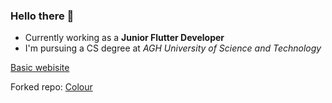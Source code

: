 ### Hello there 👋

- Currently working as a **Junior Flutter Developer**
- I'm pursuing a CS degree at *AGH University of Science and Technology*

[Basic webisite](https://github.com/kamilponiewierski/kamilponiewierski.github.io/blob/main/index.md)

Forked repo: [Colour](https://github.com/kamilponiewierski/colour)

<!--
**kamilponiewierski/kamilponiewierski** is a ✨ _special_ ✨ repository because its `README.md` (this file) appears on your GitHub profile.

Here are some ideas to get you started:

- 🔭 I’m currently working on ...
- 🌱 I’m currently learning ...
- 👯 I’m looking to collaborate on ...
- 🤔 I’m looking for help with ...
- 💬 Ask me about ...
- 📫 How to reach me: ...
- 😄 Pronouns: ...
- ⚡ Fun fact: ...
-->
